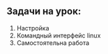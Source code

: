 ## Задачи на урок:

1. Настройка 
2. Командный интерфейс linux
3. Самостоятельна работа













